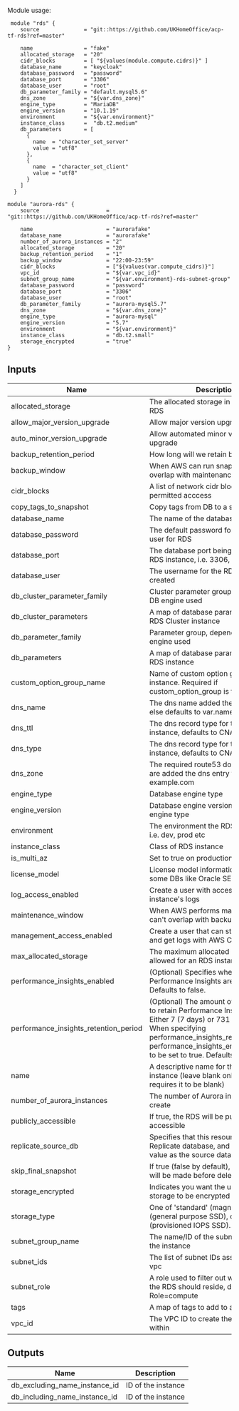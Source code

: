 Module usage:

     module "rds" {
        source              = "git::https://github.com/UKHomeOffice/acp-tf-rds?ref=master"

        name                = "fake"
        allocated_storage   = "20"
        cidr_blocks         = [ "${values(module.compute.cidrs)}" ]
        database_name       = "keycloak"
        database_password   = "password"
        database_port       = "3306"
        database_user       = "root"
        db_parameter_family = "default.mysql5.6"
        dns_zone            = "${var.dns_zone}"
        engine_type         = "MariaDB"
        engine_version      = "10.1.19"
        environment         = "${var.environment}"
        instance_class      =  "db.t2.medium"
        db_parameters       = [
          {
            name  = "character_set_server"
            value = "utf8"
          },
          {
            name  = "character_set_client"
            value = "utf8"
          }
        ]
      }

    module "aurora-rds" {
        source                     = "git::https://github.com/UKHomeOffice/acp-tf-rds?ref=master"

        name                       = "aurorafake"
        database_name              = "aurorafake"
        number_of_aurora_instances = "2"
        allocated_storage          = "20"
        backup_retention_period    = "1"
        backup_window              = "22:00-23:59"
        cidr_blocks                = ["${values(var.compute_cidrs)}"]
        vpc_id                     = "${var.vpc_id}"
        subnet_group_name          = "${var.environment}-rds-subnet-group"
        database_password          = "password"
        database_port              = "3306"
        database_user              = "root"
        db_parameter_family        = "aurora-mysql5.7"
        dns_zone                   = "${var.dns_zone}"
        engine_type                = "aurora-mysql"
        engine_version             = "5.7"
        environment                = "${var.environment}"
        instance_class             = "db.t2.small"
        storage_encrypted          = "true"
    }

## Inputs

| Name | Description | Type | Default | Required |
|------|-------------|:----:|:-----:|:-----:|
| allocated\_storage | The allocated storage in GBs for the RDS | string | n/a | yes |
| allow\_major\_version\_upgrade | Allow major version upgrade | string | `"false"` | no |
| auto\_minor\_version\_upgrade | Allow automated minor version upgrade | string | `"false"` | no |
| backup\_retention\_period | How long will we retain backups | string | `"0"` | no |
| backup\_window | When AWS can run snapshot, can't overlap with maintenance window | string | `"22:00-03:00"` | no |
| cidr\_blocks | A list of network cidr block which are permitted acccess | list | `<list>` | no |
| copy\_tags\_to\_snapshot | Copy tags from DB to a snapshot | string | `"true"` | no |
| database\_name | The name of the database to create | string | `""` | no |
| database\_password | The default password for the specified user for RDS | string | n/a | yes |
| database\_port | The database port being used by the RDS instance, i.e. 3306, 5342 | string | n/a | yes |
| database\_user | The username for the RDS to be created | string | `"root"` | no |
| db\_cluster\_parameter\_family | Cluster parameter group, depends on DB engine used | string | `""` | no |
| db\_cluster\_parameters | A map of database parameters for the RDS Cluster instance | list | `<list>` | no |
| db\_parameter\_family | Parameter group, depends on DB engine used | string | n/a | yes |
| db\_parameters | A map of database parameters for the RDS instance | list | `<list>` | no |
| custom_option_group_name | Name of custom option group for RDS instance. Required if custom_option_group is true | string | `""` | no |
| dns\_name | The dns name added the dns zone, else defaults to var.name | string | `""` | no |
| dns\_ttl | The dns record type for the RDS instance, defaults to CNAME | string | `"300"` | no |
| dns\_type | The dns record type for the RDS instance, defaults to CNAME | string | `"CNAME"` | no |
| dns\_zone | The required route53 domain name we are added the dns entry to i.e. example.com | string | n/a | yes |
| engine\_type | Database engine type | string | n/a | yes |
| engine\_version | Database engine version, depends on engine type | string | n/a | yes |
| environment | The environment the RDS is running in i.e. dev, prod etc | string | n/a | yes |
| instance\_class | Class of RDS instance | string | `"db.t2.medium"` | no |
| is\_multi\_az | Set to true on production | string | `"false"` | no |
| license\_model | License model information required for some DBs like Oracle SE2 | string | `""` | no |
| log\_access\_enabled | Create a user with access to the instance's logs | string | `"false"` | no |
| maintenance\_window | When AWS performs maintenance, can't overlap with backup window | string | `"null"` | no |
| management\_access\_enabled | Create a user that can start/stop RDS and get logs with AWS CLI | string | `"false"` | no |
| max\_allocated\_storage | The maximum allocated storage that is allowed for an RDS instance | string | null | no |
| performance_insights_enabled | (Optional) Specifies whether Performance Insights are enabled. Defaults to false. | string | `"false"` | no |
| performance_insights_retention_period | (Optional) The amount of time in days to retain Performance Insights data. Either 7 (7 days) or 731 (2 years). When specifying performance_insights_retention_period, performance_insights_enabled needs to be set to true. Defaults to '7'. | string | `""` | no |
| name | A descriptive name for the RDS instance (leave blank only when rds requires it to be blank) | string | n/a | yes |
| number\_of\_aurora\_instances | The number of Aurora instances to create | string | `"1"` | no |
| publicly\_accessible | If true, the RDS will be publicly accessible | string | `"false"` | no |
| replicate\_source\_db | Specifies that this resource is a Replicate database, and to use this value as the source database. | string | `""` | no |
| skip\_final\_snapshot | If true (false by default), no snapshot will be made before deleting DB | string | `"false"` | no |
| storage\_encrypted | Indicates you want the underlining storage to be encrypted | string | `"true"` | no |
| storage\_type | One of 'standard' (magnetic), 'gp2' (general purpose SSD), or 'io1' (provisioned IOPS SSD). | string | `"gp2"` | no |
| subnet\_group\_name | The name/ID of the subnet group for the instance | string | `""` | no |
| subnet\_ids | The list of subnet IDs associated to a vpc | list | `<list>` | no |
| subnet\_role | A role used to filter out which subnets the RDS should reside, defaults to Role=compute | string | `"compute"` | no |
| tags | A map of tags to add to all resources | map | `<map>` | no |
| vpc\_id | The VPC ID to create the resources within | string | n/a | yes |

## Outputs

| Name | Description |
|------|-------------|
| db\_excluding\_name\_instance\_id | ID of the instance |
| db\_including\_name\_instance\_id | ID of the instance |
